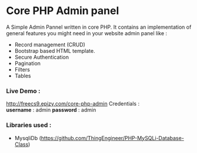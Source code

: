 # Core PHP Admin panel


A Simple Admin Pannel written in core PHP. It contains an implementation of general features you might need in your website admin panel like :

  - Record management (CRUD)
  - Bootstrap based HTML template.
  - Secure Authentication
  - Pagination
  - Filters
  - Tables

### Live Demo :
http://freecs9.epizy.com/core-php-admin
Credentials :  
**username** : admin
**password** : admin


### Libraries used : 
  - MysqliDb (https://github.com/ThingEngineer/PHP-MySQLi-Database-Class)
